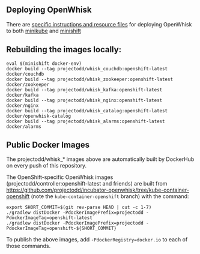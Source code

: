 ## Deploying OpenWhisk

There are [specific instructions and resource files](resources/) for
deploying OpenWhisk to both
[minikube](https://github.com/kubernetes/minikube/) and
[minishift](https://github.com/minishift/minishift/)

## Rebuilding the images locally:

```
eval $(minishift docker-env)
docker build --tag projectodd/whisk_couchdb:openshift-latest docker/couchdb
docker build --tag projectodd/whisk_zookeeper:openshift-latest docker/zookeeper
docker build --tag projectodd/whisk_kafka:openshift-latest docker/kafka
docker build --tag projectodd/whisk_nginx:openshift-latest docker/nginx
docker build --tag projectodd/whisk_catalog:openshift-latest docker/openwhisk-catalog
docker build --tag projectodd/whisk_alarms:openshift-latest docker/alarms
```

## Public Docker Images

The projectodd/whisk_* images above are automatically built by
DockerHub on every push of this repository.

The OpenShift-specific OpenWhisk images
(projectodd/controller:openshift-latest and friends) are built from
https://github.com/projectodd/incubator-openwhisk/tree/kube-container-openshift
(note the `kube-container-openshift` branch) with the command:

```
export SHORT_COMMIT=$(git rev-parse HEAD | cut -c 1-7)
./gradlew distDocker -PdockerImagePrefix=projectodd -PdockerImageTag=openshift-latest
./gradlew distDocker -PdockerImagePrefix=projectodd -PdockerImageTag=openshift-${SHORT_COMMIT}
```

To publish the above images, add `-PdockerRegistry=docker.io` to each of those commands.
